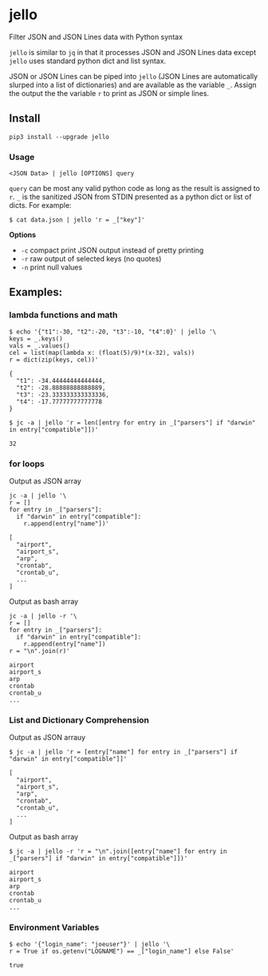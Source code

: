 # jello
Filter JSON and JSON Lines data with Python syntax

`jello` is similar to `jq` in that it processes JSON and JSON Lines data except `jello` uses standard python dict and list syntax.

JSON or JSON Lines can be piped into `jello` (JSON Lines are automatically slurped into a list of dictionaries) and are available as the variable `_`. Assign the output the the variable `r` to print as JSON or simple lines.

## Install
```
pip3 install --upgrade jello
```

### Usage
```
<JSON Data> | jello [OPTIONS] query
``` 
`query` can be most any valid python code as long as the result is assigned to `r`. `_` is the sanitized JSON from STDIN presented as a python dict or list of dicts. For example:
```
$ cat data.json | jello 'r = _["key"]'
```
**Options**
- `-c` compact print JSON output instead of pretty printing
- `-r` raw output of selected keys (no quotes)
- `-n` print null values

## Examples:
### lambda functions and math
```
$ echo '{"t1":-30, "t2":-20, "t3":-10, "t4":0}' | jello '\
keys = _.keys()
vals = _.values()
cel = list(map(lambda x: (float(5)/9)*(x-32), vals))
r = dict(zip(keys, cel))'

{
  "t1": -34.44444444444444,
  "t2": -28.88888888888889,
  "t3": -23.333333333333336,
  "t4": -17.77777777777778
}

```
```
$ jc -a | jello 'r = len([entry for entry in _["parsers"] if "darwin" in entry["compatible"]])'

32
```
### for loops
Output as JSON array
```
jc -a | jello '\
r = []
for entry in _["parsers"]:
  if "darwin" in entry["compatible"]:
    r.append(entry["name"])'

[
  "airport",
  "airport_s",
  "arp",
  "crontab",
  "crontab_u",
  ...
]
```
Output as bash array
```
jc -a | jello -r '\
r = []
for entry in _["parsers"]:
  if "darwin" in entry["compatible"]:
    r.append(entry["name"])
r = "\n".join(r)'

airport
airport_s
arp
crontab
crontab_u
...
```
### List and Dictionary Comprehension
Output as JSON arrauy
```
$ jc -a | jello 'r = [entry["name"] for entry in _["parsers"] if "darwin" in entry["compatible"]]'

[
  "airport",
  "airport_s",
  "arp",
  "crontab",
  "crontab_u",
  ...
]
```
Output as bash array
```
$ jc -a | jello -r 'r = "\n".join([entry["name"] for entry in _["parsers"] if "darwin" in entry["compatible"]])'

airport
airport_s
arp
crontab
crontab_u
...
```
### Environment Variables
```
$ echo '{"login_name": "joeuser"}' | jello '\
r = True if os.getenv("LOGNAME") == _["login_name"] else False'

true
```